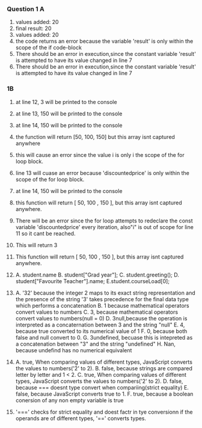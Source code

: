 ### Question 1 A ###
1. values added: 20
2. final result: 20
3. values added: 20
4. the code returns an error because the variable 'result' is only within the scope of the if code-block
5. There should be an error in execution,since the constant variable 'result' is attempted to have its value changed in line 7
6. There should be an error in execution,since the constant variable 'result' is attempted to have its value changed in line 7

### 1B ###
1. at line 12, 3 will be printed to the console
2. at line 13, 150 will be printed to the console
3. at line 14, 150 will be printed to the console
4. the function will return [50, 100, 150] but this array isnt captured anywhere
5. this will cause an error since the value i is only i the scope of the for loop block.
6. line 13 will cuase an error because 'discountedprice' is only within the scope of the for loop block.
7. at line 14, 150 will be printed to the console
8. this function will return [ 50, 100 , 150 ], but this array isnt captured anywhere.
9. There will be an error since the for loop attempts to redeclare the const variable 'discountedprice' every iteration, also"i" is out of scope for line 11 so it cant be reached.
10. This will return 3
11. This function will return [ 50, 100 , 150 ], but this array isnt captured anywhere.
12. A. student.name
    B. student["Grad year"];
    C. student.greeting();
    D. student["Favourite Teacher"].name;
    E.student.courseLoad[0];
    
13. A. '32' because the integer 2 maps to its exact string representation and the presence of the string '3' takes precedence for the final data type which performs a concatenation 
    B. 1 because mathematical operators convert values to numbers
    C. 3, because mathematical operators convert values to numbers(null = 0)
    D. 3null,because the operation is interpreted as a concaternation between 3 and the string "null"
    E. 4, because true converted to its numerical value of 1
    F. 0, because both false and null convert to 0.
    G. 3undefined, becuase this is intepreted as a concatenation between "3" and the string "undefined"
    H. Nan, because undefind has no numerical equivalent
    
14. A. true, When comparing values of different types, JavaScript converts the values to numbers('2' to 2).
    B. false, because strings are compared letter by letter and 1 < 2.
    C. true,  When comparing values of different types, JavaScript converts the values to numbers('2' to 2).
    D. false, because === doesnt type convert when compariing(strict equality)
    E. false, because JavaScript converts true to 1.
    F. true, because a boolean conersion of any non empty variable is true
    
15.  '===' checks for strict equality and doest factr in tye conversionn if the operands are of different types, '==' converts types.

    

